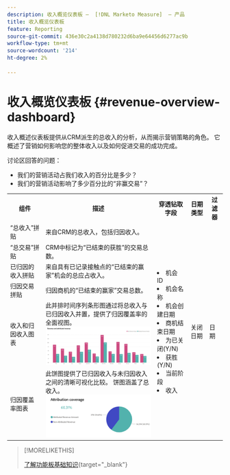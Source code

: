 ```yaml
---
description: 收入概览仪表板 —  [!DNL Marketo Measure]  — 产品
title: 收入概览仪表板
feature: Reporting
source-git-commit: 436e30c2a4138d780232d6ba9e64456d6277ac9b
workflow-type: tm+mt
source-wordcount: '214'
ht-degree: 2%

---
```


# 收入概览仪表板 {#revenue-overview-dashboard}

收入概述仪表板提供从CRM派生的总收入的分析，从而揭示营销策略的角色。 它概述了营销如何影响您的整体收入以及如何促进交易的成功完成。

讨论区回答的问题：

* 我们的营销活动占我们收入的百分比是多少？
* 我们的营销活动影响了多少百分比的“非赢交易”？

<table style="table-layout:auto"> 
<tbody>
  <tr> 
   <th>组件</th> 
   <th>描述</th>
   <th>穿透钻取字段</th>
   <th>日期类型</th>
   <th>过滤器</th>
  </tr>
  <tr>
    <td>“总收入”拼贴</td>
    <td>来自CRM的总收入，包括归因收入。</td>
    <td rowspan="6"><li>机会 ID</li>
<li>机会名称</li>
<li>机会创建日期</li>
<li>商机结束日期</li>
<li>为已关闭(Y/N)</li>
<li>获胜(Y/N)</li>
<li>当前阶段</li>
<li>收入</li></td>
    <td rowspan="6">关闭日期</td>
    <td rowspan="6">日期</td>
  </tr>
  <tr>
    <td>“总交易”拼贴</td>
    <td>CRM中标记为“已结束的获胜”的交易总数。</td>
  </tr>
  <tr>
    <td>已归因的收入拼贴</td>
    <td>来自具有已记录接触点的“已结束的赢家”机会的总应占收入。</td>
  </tr>
  <tr>
    <td>归因交易拼贴</td>
    <td>归因商机的“已结束的赢家”交易总数。</td>
  </tr>
  <tr>
    <td>收入和归因收入图表</td>
    <td>此并排时间序列条形图通过将总收入与已归因收入并置，提供了归因覆盖率的全面视图。
    <br/><img src="assets/revenue-overview-dashboard-1.png" width="600"></td>
  </tr>
  <tr>
    <td>归因覆盖率图表</td>
    <td>此饼图提供了已归因收入与未归因收入之间的清晰可视化比较。 饼图涵盖了总收入。
    <br/>
    <img src="assets/revenue-overview-dashboard-2.png" width="600"></td>
  </tr>
</tbody>
</table>

>[!MORELIKETHIS]
>
>[了解功能板基础知识](/help/marketo-measure-discover-ui/dashboards/discover-dashboard-basics.md){target="_blank"}
